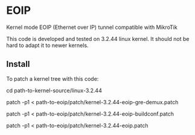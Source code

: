 EOIP
====

Kernel mode EOIP (Ethernet over IP) tunnel compatible with MikroTik

This code is developed and tested on 3.2.44 linux kernel. It should not be hard to adapt it to newer kernels.

Install
-------

To patch a kernel tree with this code:

cd path-to-kernel-source/linux-3.2.44

patch -p1 < path-to-eoip/patch/kernel-3.2.44-eoip-gre-demux.patch

patch -p1 < path-to-eoip/patch/kernel-3.2.44-eoip-buildconf.patch

patch -p1 < path-to-eoip/patch/kernel-3.2.44-eoip.patch


